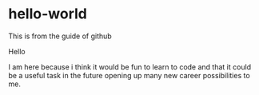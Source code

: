 # hello-world
This is from the guide of github

Hello

I am here because i think it would be fun to learn to code and that it could be a useful task in the future opening up many new career possibilities to me.
